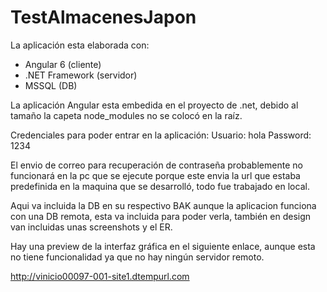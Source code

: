 # TestAlmacenesJapon
La aplicación esta elaborada con:
* Angular 6 (cliente)
* .NET Framework (servidor)
* MSSQL (DB)

La aplicación Angular esta embedida en el proyecto de .net, debido al tamaño la capeta node_modules no se colocó en la raíz.

Credenciales para poder entrar en la aplicación:
Usuario: hola
Password: 1234

El envio de correo para recuperación de contraseña probablemente no funcionará en la pc que se ejecute porque este envia la url que estaba predefinida en la maquina que se desarrolló, todo fue trabajado en local.

Aqui va incluida la DB en su respectivo BAK aunque la aplicacion funciona con una DB remota, esta va incluida para poder verla, también en design van incluidas unas screenshots y el ER.

Hay una preview de la interfaz gráfica en el siguiente enlace, aunque esta no tiene funcionalidad ya que no hay ningún servidor remoto.

http://vinicio00097-001-site1.dtempurl.com
